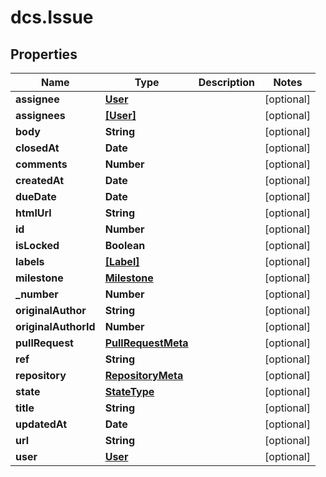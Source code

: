 # dcs.Issue

## Properties
Name | Type | Description | Notes
------------ | ------------- | ------------- | -------------
**assignee** | [**User**](User.md) |  | [optional] 
**assignees** | [**[User]**](User.md) |  | [optional] 
**body** | **String** |  | [optional] 
**closedAt** | **Date** |  | [optional] 
**comments** | **Number** |  | [optional] 
**createdAt** | **Date** |  | [optional] 
**dueDate** | **Date** |  | [optional] 
**htmlUrl** | **String** |  | [optional] 
**id** | **Number** |  | [optional] 
**isLocked** | **Boolean** |  | [optional] 
**labels** | [**[Label]**](Label.md) |  | [optional] 
**milestone** | [**Milestone**](Milestone.md) |  | [optional] 
**_number** | **Number** |  | [optional] 
**originalAuthor** | **String** |  | [optional] 
**originalAuthorId** | **Number** |  | [optional] 
**pullRequest** | [**PullRequestMeta**](PullRequestMeta.md) |  | [optional] 
**ref** | **String** |  | [optional] 
**repository** | [**RepositoryMeta**](RepositoryMeta.md) |  | [optional] 
**state** | [**StateType**](StateType.md) |  | [optional] 
**title** | **String** |  | [optional] 
**updatedAt** | **Date** |  | [optional] 
**url** | **String** |  | [optional] 
**user** | [**User**](User.md) |  | [optional] 
